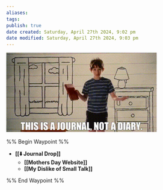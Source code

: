 ```yaml
---
aliases: 
tags: 
publish: true
date created: Saturday, April 27th 2024, 9:02 pm
date modified: Saturday, April 27th 2024, 9:03 pm
---
```


![](_attachments/📁%2013%20-%20Journal,%20Diary/IMG-20240427210355186.gif)

%% Begin Waypoint %%
- **[[⬇️ Journal Drop]]**
	- **[[Mothers Day Website]]**
	- **[[My Dislike of Small Talk]]**

%% End Waypoint %%